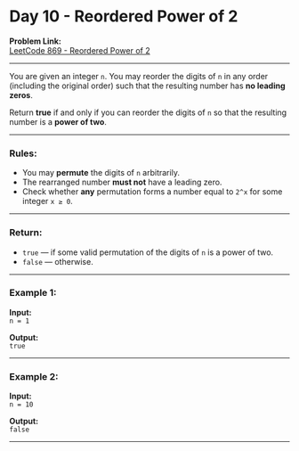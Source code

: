# Day 10 - Reordered Power of 2

**Problem Link:**  
[LeetCode 869 - Reordered Power of 2](https://leetcode.com/problems/reordered-power-of-2/)

---

You are given an integer `n`. You may reorder the digits of `n` in any order (including the original order) such that the resulting number has **no leading zeros**.

Return **true** if and only if you can reorder the digits of `n` so that the resulting number is a **power of two**.

---

### Rules:

- You may **permute** the digits of `n` arbitrarily.
- The rearranged number **must not** have a leading zero.
- Check whether **any** permutation forms a number equal to `2^x` for some integer `x ≥ 0`.

---

### Return:

- `true` — if some valid permutation of the digits of `n` is a power of two.  
- `false` — otherwise.

---

### Example 1:

**Input:**  
`n = 1`

**Output:**  
`true`

---

### Example 2:

**Input:**  
`n = 10`

**Output:**  
`false`

---
